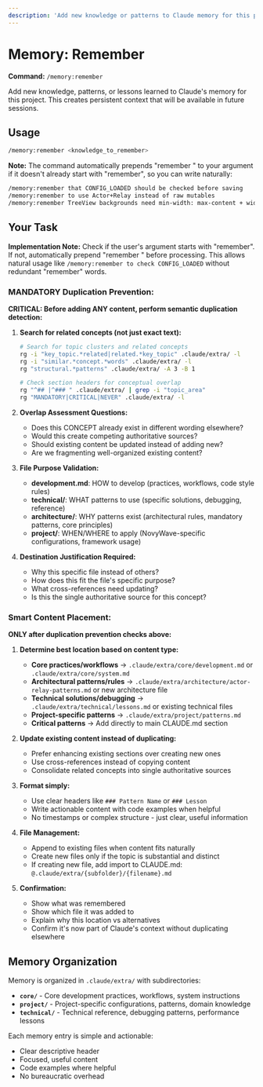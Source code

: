 ```yaml
---
description: 'Add new knowledge or patterns to Claude memory for this project'
---
```


# Memory: Remember

**Command:** `/memory:remember`

Add new knowledge, patterns, or lessons learned to Claude's memory for this project. This creates persistent context that will be available in future sessions.

## Usage

```bash
/memory:remember <knowledge_to_remember>
```

**Note:** The command automatically prepends "remember " to your argument if it doesn't already start with "remember", so you can write naturally:

```bash
/memory:remember that CONFIG_LOADED should be checked before saving
/memory:remember to use Actor+Relay instead of raw mutables  
/memory:remember TreeView backgrounds need min-width: max-content + width: 100%
```

## Your Task

**Implementation Note:** Check if the user's argument starts with "remember". If not, automatically prepend "remember " before processing. This allows natural usage like `/memory:remember to check CONFIG_LOADED` without redundant "remember" words.

### MANDATORY Duplication Prevention:

**CRITICAL: Before adding ANY content, perform semantic duplication detection:**

1. **Search for related concepts (not just exact text):**
   ```bash
   # Search for topic clusters and related concepts
   rg -i "key_topic.*related|related.*key_topic" .claude/extra/ -l
   rg -i "similar.*concept.*words" .claude/extra/ -l  
   rg "structural.*patterns" .claude/extra/ -A 3 -B 1
   
   # Check section headers for conceptual overlap
   rg "^## |^### " .claude/extra/ | grep -i "topic_area"
   rg "MANDATORY|CRITICAL|NEVER" .claude/extra/ -l
   ```

2. **Overlap Assessment Questions:**
   - Does this CONCEPT already exist in different wording elsewhere?
   - Would this create competing authoritative sources?
   - Should existing content be updated instead of adding new?
   - Are we fragmenting well-organized existing content?

3. **File Purpose Validation:**
   - **development.md**: HOW to develop (practices, workflows, code style rules)
   - **technical/**: WHAT patterns to use (specific solutions, debugging, reference)
   - **architecture/**: WHY patterns exist (architectural rules, mandatory patterns, core principles)
   - **project/**: WHEN/WHERE to apply (NovyWave-specific configurations, framework usage)

4. **Destination Justification Required:**
   - Why this specific file instead of others?
   - How does this fit the file's specific purpose?
   - What cross-references need updating?
   - Is this the single authoritative source for this concept?

### Smart Content Placement:

**ONLY after duplication prevention checks above:**

1. **Determine best location based on content type:**
   - **Core practices/workflows** → `.claude/extra/core/development.md` or `.claude/extra/core/system.md`
   - **Architectural patterns/rules** → `.claude/extra/architecture/actor-relay-patterns.md` or new architecture file
   - **Technical solutions/debugging** → `.claude/extra/technical/lessons.md` or existing technical files
   - **Project-specific patterns** → `.claude/extra/project/patterns.md`
   - **Critical patterns** → Add directly to main CLAUDE.md section

2. **Update existing content instead of duplicating:**
   - Prefer enhancing existing sections over creating new ones
   - Use cross-references instead of copying content
   - Consolidate related concepts into single authoritative sources

3. **Format simply:**
   - Use clear headers like `### Pattern Name` or `### Lesson`
   - Write actionable content with code examples when helpful
   - No timestamps or complex structure - just clear, useful information

4. **File Management:**
   - Append to existing files when content fits naturally
   - Create new files only if the topic is substantial and distinct
   - If creating new file, add import to CLAUDE.md: `@.claude/extra/{subfolder}/{filename}.md`

5. **Confirmation:**
   - Show what was remembered
   - Show which file it was added to
   - Explain why this location vs alternatives
   - Confirm it's now part of Claude's context without duplicating elsewhere

## Memory Organization

Memory is organized in `.claude/extra/` with subdirectories:

- **`core/`** - Core development practices, workflows, system instructions
- **`project/`** - Project-specific configurations, patterns, domain knowledge  
- **`technical/`** - Technical reference, debugging patterns, performance lessons

Each memory entry is simple and actionable:
- Clear descriptive header
- Focused, useful content
- Code examples where helpful
- No bureaucratic overhead